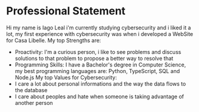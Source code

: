 # Professional Statement

Hi my name is Iago Leal i'm currently studying cybersecurity and i liked it a lot, my first experience with cybersecurity was when i developed a WebSite for Casa Libelle.
My top Strengths are:
- Proactivity: I'm a curious person, i like to see problems and discuss solutions to that problem to propose a better way to resolve that
- Programming Skills: I have a Bachelor's degree in Computer Science, my best programming languages are: Python, TypeScript, SQL and Node.js
My top Values for Cybersecurity:
- I care a lot about personal informations and the way the data flows to the database
- I care about peoples and hate when someone is taking advantage of another person
